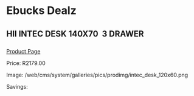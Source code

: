
# Ebucks Dealz
## HII INTEC DESK 140X70  3 DRAWER
[Product Page](https://www.ebucks.com/web/shop/productSelected.do?prodId=1148406584&catId=1130195724)

Price: R2179.00

Image: /web/cms/system/galleries/pics/prodimg/intec_desk_120x60.png

Savings: 


	
